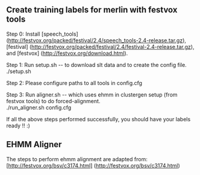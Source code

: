 Create training labels for merlin with festvox tools
----------------------------------------------------

Step 0: Install [speech_tools] (http://festvox.org/packed/festival/2.4/speech_tools-2.4-release.tar.gz), [festival] (http://festvox.org/packed/festival/2.4/festival-2.4-release.tar.gz), 
and [festvox] (http://festvox.org/download.html).

Step 1: Run setup.sh -- to download slt data and to create the config file. <br/>
./setup.sh

Step 2: Please configure paths to all tools in config.cfg

Step 3: Run aligner.sh -- which uses ehmm in clustergen setup (from festvox tools) to do forced-alignment. <br/>
./run_aligner.sh config.cfg

If all the above steps performed successfully, you should have your labels ready !! :)

EHMM Aligner
------------

The steps to perform ehmm alignment are adapted from: <br/>
[http://festvox.org/bsv/c3174.html] (http://festvox.org/bsv/c3174.html)


